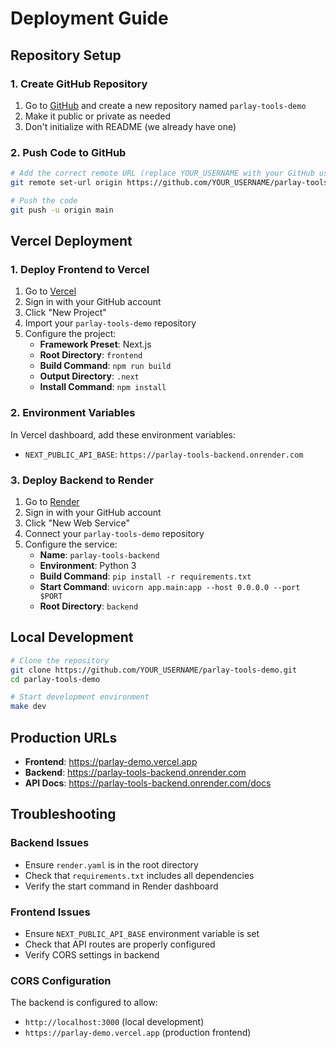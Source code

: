# Deployment Guide

## Repository Setup

### 1. Create GitHub Repository

1. Go to [GitHub](https://github.com) and create a new repository named `parlay-tools-demo`
2. Make it public or private as needed
3. Don't initialize with README (we already have one)

### 2. Push Code to GitHub

```bash
# Add the correct remote URL (replace YOUR_USERNAME with your GitHub username)
git remote set-url origin https://github.com/YOUR_USERNAME/parlay-tools-demo.git

# Push the code
git push -u origin main
```

## Vercel Deployment

### 1. Deploy Frontend to Vercel

1. Go to [Vercel](https://vercel.com)
2. Sign in with your GitHub account
3. Click "New Project"
4. Import your `parlay-tools-demo` repository
5. Configure the project:
   - **Framework Preset**: Next.js
   - **Root Directory**: `frontend`
   - **Build Command**: `npm run build`
   - **Output Directory**: `.next`
   - **Install Command**: `npm install`

### 2. Environment Variables

In Vercel dashboard, add these environment variables:
- `NEXT_PUBLIC_API_BASE`: `https://parlay-tools-backend.onrender.com`

### 3. Deploy Backend to Render

1. Go to [Render](https://render.com)
2. Sign in with your GitHub account
3. Click "New Web Service"
4. Connect your `parlay-tools-demo` repository
5. Configure the service:
   - **Name**: `parlay-tools-backend`
   - **Environment**: Python 3
   - **Build Command**: `pip install -r requirements.txt`
   - **Start Command**: `uvicorn app.main:app --host 0.0.0.0 --port $PORT`
   - **Root Directory**: `backend`

## Local Development

```bash
# Clone the repository
git clone https://github.com/YOUR_USERNAME/parlay-tools-demo.git
cd parlay-tools-demo

# Start development environment
make dev
```

## Production URLs

- **Frontend**: https://parlay-demo.vercel.app
- **Backend**: https://parlay-tools-backend.onrender.com
- **API Docs**: https://parlay-tools-backend.onrender.com/docs

## Troubleshooting

### Backend Issues
- Ensure `render.yaml` is in the root directory
- Check that `requirements.txt` includes all dependencies
- Verify the start command in Render dashboard

### Frontend Issues
- Ensure `NEXT_PUBLIC_API_BASE` environment variable is set
- Check that API routes are properly configured
- Verify CORS settings in backend

### CORS Configuration
The backend is configured to allow:
- `http://localhost:3000` (local development)
- `https://parlay-demo.vercel.app` (production frontend)
